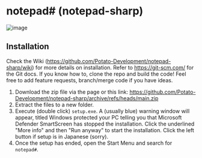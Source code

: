 # notepad# (notepad-sharp)

![image](https://github.com/Potato-Development/notepad-sharp/assets/119129834/3f676c7e-e5cc-486b-931f-a389bf7e5ae5)

## Installation
Check the Wiki (https://github.com/Potato-Development/notepad-sharp/wiki) for more details on installation. Refer to https://git-scm.com/ for the Git docs.
If you know how to, clone the repo and build the code! Feel free to add feature requests, branch/merge code if you have ideas.

1. Download the zip file via the page or this link: https://github.com/Potato-Development/notepad-sharp/archive/refs/heads/main.zip
2. Extract the files to a new folder.
3. Execute (double click) ```setup.exe```. A (usually blue) warning window will appear, titled Windows protected your PC telling you that Microsoft Defender SmartScreen has stopped the installation. Click the underlined "More info" and then "Run anyway" to start the installation. Click the left button if setup is in Japanese (sorry).
4. Once the setup has ended, open the Start Menu and search for ```notepad#```. 
